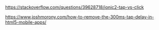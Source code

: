 https://stackoverflow.com/questions/39628718/ionic2-tap-vs-click


https://www.joshmorony.com/how-to-remove-the-300ms-tap-delay-in-html5-mobile-apps/